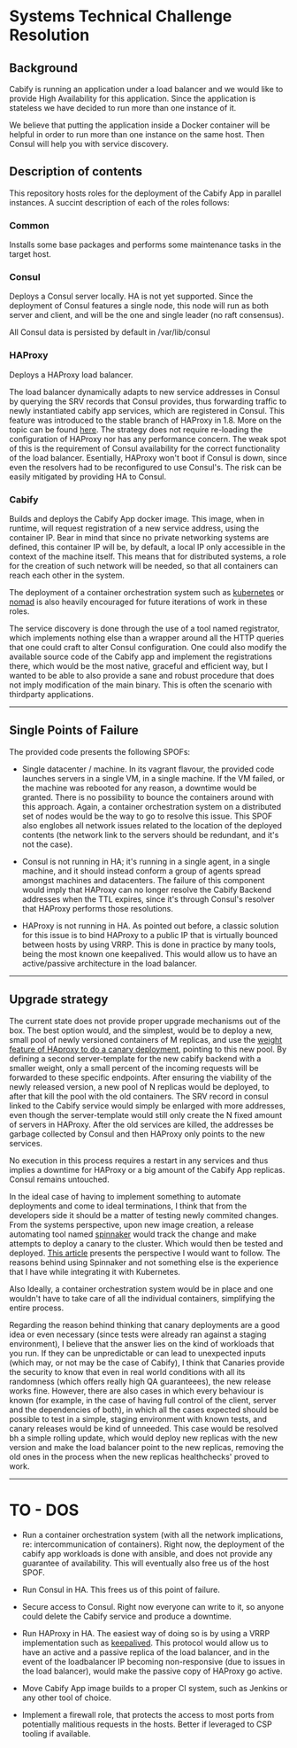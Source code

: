# Systems Technical Challenge Resolution

## Background

Cabify is running an application under a load balancer and we would like to
provide High Availability for this application. Since the application is
stateless we have decided to run more than one instance of it.

We believe that putting the application inside a Docker container will be
helpful in order to run more than one instance on the same host. Then Consul
will help you with service discovery.

## Description of contents

This repository hosts roles for the deployment of the Cabify App in parallel instances. A succint description of each of the roles follows:

### Common

Installs some base packages and performs some maintenance tasks in the target host. 

### Consul

Deploys a Consul server locally. HA is not yet supported.
Since the deployment of Consul features a single node, this node will run as both server and client, and will be the one and single leader (no raft consensus).

All Consul data is persisted by default in /var/lib/consul

### HAProxy

Deploys a HAProxy load balancer. 

The load balancer dynamically adapts to new service addresses in Consul by querying the SRV records that Consul provides, thus forwarding traffic to newly instantiated cabify app services, which are registered in Consul. This feature was introduced to the stable branch of HAProxy in 1.8. More on the topic can be found [here](https://www.haproxy.com/blog/dns-service-discovery-haproxy/). The strategy does not require re-loading the configuration of HAProxy nor has any performance concern. The weak spot of this is the requirement of Consul availability for the correct functionality of the load balancer. Esentially, HAProxy won't boot if Consul is down, since even the resolvers had to be reconfigured to use Consul's. The risk can be easily mitigated by providing HA to Consul. 

### Cabify 

Builds and deploys the Cabify App docker image. This image, when in runtime, will request registration of a new service address, using the container IP. Bear in mind that since no private networking systems are defined, this container IP will be, by default, a local IP only accessible in the context of the machine itself. This means that for distributed systems, a role for the creation of such network will be needed, so that all containers can reach each other in the system.

The deployment of a container orchestration system such as [kubernetes](https://kubernetes.io/) or [nomad](https://www.nomadproject.io/) is also heavily encouraged for future iterations of work in these roles.

The service discovery is done through the use of a tool named registrator, which implements nothing else than a wrapper around all the HTTP queries that one could craft to alter Consul configuration. One could also modify the available source code of the Cabify app and implement the registrations there, which would be the most native, graceful and efficient way, but I wanted to be able to also provide a sane and robust procedure that does not imply modification of the main binary. This is often the scenario with thirdparty applications.

---

## Single Points of Failure

The provided code presents the following SPOFs:

- Single datacenter / machine. In its vagrant flavour, the provided code launches servers in a single VM, in a single machine. If the VM failed, or the machine was rebooted for any reason, a downtime would be granted. There is no possibility to bounce the containers around with this approach. Again, a container orchestration system on a distributed set of nodes would be the way to go to resolve this issue. This SPOF also englobes all network issues related to the location of the deployed contents (the network link to the servers should be redundant, and it's not the case).

- Consul is not running in HA; it's running in a single agent, in a single machine, and it should instead conform a group of agents spread amongst machines and datacenters. The failure of this component would imply that HAProxy can no longer resolve the Cabify Backend addresses when the TTL expires, since it's through Consul's resolver that HAProxy performs those resolutions. 

- HAProxy is not running in HA. As pointed out before, a classic solution for this issue is to bind HAProxy to a public IP that is virtually bounced between hosts by using VRRP. This is done in practice by many tools, being the most known one keepalived. This would allow us to have an active/passive architecture  in the load balancer.

---

## Upgrade strategy

The current state does not provide proper upgrade mechanisms out of the box. The best option would, and the simplest, would be to deploy a new, small pool of newly versioned containers of M replicas, and use the [weight feature of HAproxy to do a canary deployment](https://db-blog.web.cern.ch/blog/antonio-nappi/2018-01-haproxy-canary-deployment), pointing to this new pool. By defining a second server-template for the new cabify backend with a smaller weight, only a small percent of the incoming requests will be forwarded to these specific endpoints. After ensuring the viability of the newly released version, a new pool of N replicas would be deployed, to after that kill the pool with the old containers. The SRV record in consul linked to the Cabify service would simply be enlarged with more addresses, even though the server-template would still only create the N fixed amount of servers in HAProxy. After the old services are killed, the addresses be garbage collected by Consul and then HAProxy only points to the new services.

No execution in this process requires a restart in any services and thus implies a downtime for HAProxy or a big amount of the Cabify App replicas. Consul remains untouched.

In the ideal case of having to implement something to automate deployments and come to ideal terminations, I think that from the developers side it should be a matter of testing newly commited changes. From the systems perspective, upon new image creation, a release automating tool named [spinnaker](https://www.spinnaker.io/) would track the change and make attempts to deploy a canary to the cluster. Which would then be tested and deployed. [This article](https://cloud.google.com/solutions/continuous-delivery-spinnaker-kubernetes-engine) presents the perspective I would want to follow. The reasons behind using Spinnaker and not something else is the experience that I have while integrating it with Kubernetes. 

Also Ideally, a container orchestration system would be in place and one wouldn't have to take care of all the individual containers, simplifying the entire process.

Regarding the reason behind thinking that canary deployments are a good idea or even necessary (since tests were already ran against a staging environment), I believe that the answer lies on the kind of workloads that you run. If they can be unpredictable or can lead to unexpected inputs (which may, or not may be the case of Cabify), I think that Canaries provide the security to know that even in real world conditions with all its randomness (which offers really high QA guaranteees), the new release works fine. 
However, there are also cases in which every behaviour is known (for example, in the case of having full control of the client, server and the dependencies of both), in which all the cases expected should be possible to test in a simple, staging environment with known tests, and canary releases would be kind of unneeded. This case would be resolved bh a simple rolling update, which would deploy new replicas with the new version and make the load balancer point to the new replicas, removing the old ones in the process when the new replicas healthchecks' proved to work.

---

# TO - DOS

- Run a container orchestration system (with all the network implications, re: intercommunication of containers). Right now, the deployment of the cabify app workloads is done with ansible, and does not provide any guarantee of availability. This will eventually also free us of the host SPOF.

- Run Consul in HA. This frees us of this point of failure.

- Secure access to Consul. Right now everyone can write to it, so anyone could delete the Cabify service and produce a downtime.

- Run HAProxy in HA. The easiest way of doing so is by using a VRRP implementation such as [keepalived](http://www.keepalived.org/). This protocol would allow us to have an active and a passive replica of the load balancer, and in the event of the loadbalancer IP becoming non-responsive (due to issues in the load balancer), would make the passive copy of HAProxy go active.

- Move Cabify App image builds to a proper CI system, such as Jenkins or any other tool of choice.

- Implement a firewall role, that protects the access to most ports from potentially malitious requests in the hosts. Better if leveraged to CSP tooling if available.
